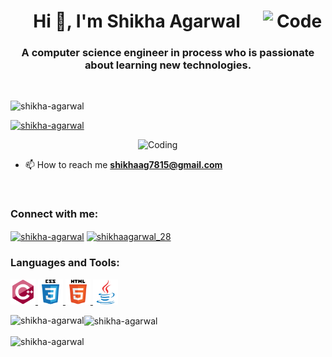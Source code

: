 <h1 align="center">Hi 👋, I'm Shikha Agarwal<img align="right" alt="Code" width="100" src="https://media2.giphy.com/media/pCZwGZHlZUgwhtjYPI/giphy.gif?cid=ecf05e47biyc2qvoxdeaf0r8rmhsgf4r7cxx7xp0rwjbcpob&rid=giphy.gif&ct=s"></h1>
<h3 align="center">A computer science engineer in process who is passionate about learning new technologies.</h3>

<br>
<p align="left"> <img src="https://komarev.com/ghpvc/?username=shikha-agarwal&label=Profile%20views&color=0e75b6&style=flat" alt="shikha-agarwal" /> </p>

<p align="left"> <a href="https://github.com/ryo-ma/github-profile-trophy"><img src="https://github-profile-trophy.vercel.app/?username=shikha-agarwal" alt="shikha-agarwal" /></a> </p>

<img align="right" alt="Coding" width="300" src="https://media0.giphy.com/media/X74GovIqGMZYxXblCL/giphy_s.gif?cid=ecf05e47z1078ehdk2i9pbhkeulco6fjaa6tkcqrbm4k0dbr&rid=giphy_s.gif&ct=s">
<br>

- 📫 How to reach me **shikhaag7815@gmail.com**

<br>

<h3 align="left">Connect with me:</h3>
<p align="left">
<a href="https://linkedin.com/in/shikha-agarwal-89bb35198" target="blank"><img align="center" src="https://raw.githubusercontent.com/rahuldkjain/github-profile-readme-generator/master/src/images/icons/Social/linked-in-alt.svg" alt="shikha-agarwal" height="30" width="40" /></a>
<a href="https://instagram.com/shikhaagarwal_28" target="blank"><img align="center" src="https://raw.githubusercontent.com/rahuldkjain/github-profile-readme-generator/master/src/images/icons/Social/instagram.svg" alt="shikhaagarwal_28" height="30" width="40" /></a>
</p>


<h3 align="left">Languages and Tools:</h3>
<p align="left"> <a href="https://www.w3schools.com/cpp/" target="_blank"> <img src="https://raw.githubusercontent.com/devicons/devicon/master/icons/cplusplus/cplusplus-original.svg" alt="cplusplus" width="40" height="40"/> </a> <a href="https://www.w3schools.com/css/" target="_blank"> <img src="https://raw.githubusercontent.com/devicons/devicon/master/icons/css3/css3-original-wordmark.svg" alt="css3" width="40" height="40"/> </a> <a href="https://www.w3.org/html/" target="_blank"> <img src="https://raw.githubusercontent.com/devicons/devicon/master/icons/html5/html5-original-wordmark.svg" alt="html5" width="40" height="40"/> </a> <a href="https://www.java.com" target="_blank"> <img src="https://raw.githubusercontent.com/devicons/devicon/master/icons/java/java-original.svg" alt="java" width="40" height="40"/> </a> </p>


<p><img align="left" src="https://github-readme-stats.vercel.app/api/top-langs?username=shikha-agarwal&show_icons=true&locale=en&layout=compact" alt="shikha-agarwal" /></p>

<p><img align="center" src="https://github-readme-stats.vercel.app/api?username=shikha-agarwal&show_icons=true&locale=en" alt="shikha-agarwal" /></p>

<p><img align="center" src="https://github-readme-streak-stats.herokuapp.com/?user=shikha-agarwal&" alt="shikha-agarwal" /></p>

